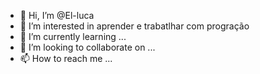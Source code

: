 - 👋 Hi, I’m @El-luca
- 👀 I’m interested in  aprender e  trabatlhar com progração
- 🌱 I’m currently learning ...
- 💞️ I’m looking to collaborate on ...
- 📫 How to reach me ...

<!---
El-luca/El-luca is a ✨ special ✨ repository because its `README.md` (this file) appears on your GitHub profile.
You can click the Preview link to take a look at your changes.
--->
